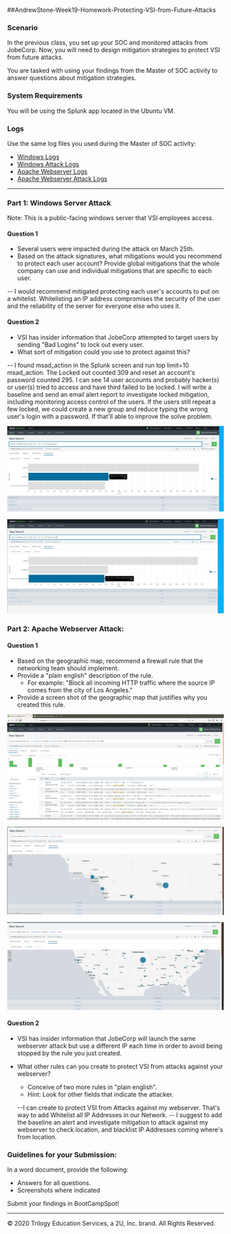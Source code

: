 ##AndrewStone-Week19-Homework-Protecting-VSI-from-Future-Attacks

### Scenario

In the previous class,  you set up your SOC and monitored attacks from JobeCorp. Now, you will need to design mitigation strategies to protect VSI from future attacks. 

You are tasked with using your findings from the Master of SOC activity to answer questions about mitigation strategies.

### System Requirements 

You will be using the Splunk app located in the Ubuntu VM.

### Logs

Use the same log files you used during the Master of SOC activity:

- [Windows Logs](resources/windows_server_logs.csv)
- [Windows Attack Logs](resources/windows_server_attack_logs.csv)
- [Apache Webserver Logs](resources/apache_logs.txt	)
- [Apache Webserver Attack Logs](resources/apache_attack_logs.txt	)

---

### Part 1: Windows Server Attack

Note: This is a public-facing windows server that VSI employees access.
 
#### Question 1
- Several users were impacted during the attack on March 25th.
- Based on the attack signatures, what mitigations would you recommend to protect each user account? Provide global mitigations that the whole company can use and individual mitigations that are specific to each user.

-- I would recommend mitigated protecting each user's accounts to put on a whitelist. Whitelisting an IP address compromises the security of the user and the reliability of the server for everyone else who uses it.

  
#### Question 2
- VSI has insider information that JobeCorp attempted to target users by sending "Bad Logins" to lock out every user.
- What sort of mitigation could you use to protect against this?

-- I found msad_action in the Splunk screen and run top limit=10 msad_action. The Locked out counted 309 and reset an account's password counted 295. I can see 14 user accounts and probably hacker(s) or user(s) tried to access and have third failed to be locked. I will write a baseline and send an email alert report to investigate locked mitigation, including monitoring access control of the users. If the users still repeat a few locked, we could create a new group and reduce typing the wrong user's login with a password. If that'll able to improve the solve problem.

![lockout](https://github.com/iastoneCO/Images/blob/1ab7b8cb242eb66b14379d806cdafea799bbf182/lockout-screehshot.jpg)

![lockout2](https://github.com/iastoneCO/Images/blob/1ab7b8cb242eb66b14379d806cdafea799bbf182/lockout-screehshot-2.jpg)


### Part 2: Apache Webserver Attack:

#### Question 1
- Based on the geographic map, recommend a firewall rule that the networking team should implement.
- Provide a "plain english" description of the rule.
  - For example: "Block all incoming HTTP traffic where the source IP comes from the city of Los Angeles."
- Provide a screen shot of the geographic map that justifies why you created this rule. 

![TargetLA1](https://github.com/iastoneCO/Images/blob/1ab7b8cb242eb66b14379d806cdafea799bbf182/Target-at-LosAngeles-bars.jpg)

![TargetLA2](https://github.com/iastoneCO/Images/blob/1ab7b8cb242eb66b14379d806cdafea799bbf182/ZoomPlus-LA-1.jpg)

![TargetLA3](https://github.com/iastoneCO/Images/blob/1ab7b8cb242eb66b14379d806cdafea799bbf182/ZoomPlus-LA-2.jpg)
  
#### Question 2

- VSI has insider information that JobeCorp will launch the same webserver attack but use a different IP each time in order to avoid being stopped by the rule you just created.

- What other rules can you create to protect VSI from attacks against your webserver?
  - Conceive of two more rules in "plain english". 
  - Hint: Look for other fields that indicate the attacker.

  --I can create to protect VSI from Attacks against my webserver. That's way to add Whitelist all IP Addresses in our Network. 
  -- I suggest to add the baseline an alert and investigate mitigation to attack against my webserver to check location, and blacklist IP Addresses coming where's from location.
  

### Guidelines for your Submission:
  
In a word document, provide the following:
- Answers for all questions.
- Screenshots where indicated

Submit your findings in BootCampSpot!

---

© 2020 Trilogy Education Services, a 2U, Inc. brand. All Rights Reserved.
